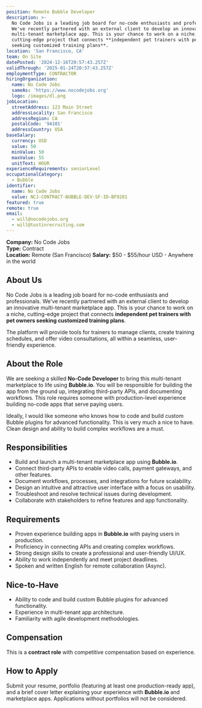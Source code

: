 ```yaml
---
position: Remote Bubble Developer
description: >-
  No Code Jobs is a leading job board for no-code enthusiasts and professionals.
  We've recently partnered with an external client to develop an innovative
  multi-tenant marketplace app. This is your chance to work on a niche,
  cutting-edge project that connects **independent pet trainers with pet owners
  seeking customized training plans**.  
location: 'San Francisco, CA'
team: On Site
datePosted: '2024-12-16T20:57:43.257Z'
validThrough: '2025-01-24T20:57:43.257Z'
employmentType: CONTRACTOR
hiringOrganization:
  name: No Code Jobs
  sameAs: 'https://www.nocodejobs.org'
  logo: /images/dl.png
jobLocation:
  streetAddress: 123 Main Street
  addressLocality: San Francisco
  addressRegion: CA
  postalCode: '94101'
  addressCountry: USA
baseSalary:
  currency: USD
  value: 50
  minValue: 50
  maxValue: 55
  unitText: HOUR
experienceRequirements: seniorLevel
occupationalCategory:
  - Bubble
identifier:
  name: No Code Jobs
  value: NCJ-CONTRACT-BUBBLE-DEV-SF-ID-BF9281
featured: true
remote: true
email:
  - will@nocodejobs.org
  - will@tustinrecruiting.com
---
```



**Company:** No Code Jobs  
**Type:** Contract  
**Location:** Remote (San Francisco) 
**Salary:** $50 - $55/hour USD - Anywhere in the world

## About Us  
No Code Jobs is a leading job board for no-code enthusiasts and professionals. We've recently partnered with an external client to develop an innovative multi-tenant marketplace app. This is your chance to work on a niche, cutting-edge project that connects **independent pet trainers with pet owners seeking customized training plans**.  

The platform will provide tools for trainers to manage clients, create training schedules, and offer video consultations, all within a seamless, user-friendly experience.

## About the Role  
We are seeking a skilled **No-Code Developer** to bring this multi-tenant marketplace to life using **Bubble.io**. You will be responsible for building the app from the ground up, integrating third-party APIs, and documenting workflows. This role requires someone with production-level experience building no-code apps that serve paying users.

Ideally, I would like someone who knows how to code and build custom Bubble plugins for advanced functionality. This is very much a nice to have. Clean design and ability to build complex workflows are a must.

## Responsibilities  
- Build and launch a multi-tenant marketplace app using **Bubble.io**.  
- Connect third-party APIs to enable video calls, payment gateways, and other features.  
- Document workflows, processes, and integrations for future scalability.  
- Design an intuitive and attractive user interface with a focus on usability.  
- Troubleshoot and resolve technical issues during development.  
- Collaborate with stakeholders to refine features and app functionality.  

## Requirements  
- Proven experience building apps in **Bubble.io** with paying users in production.  
- Proficiency in connecting APIs and creating complex workflows.  
- Strong design skills to create a professional and user-friendly UI/UX.  
- Ability to work independently and meet project deadlines.  
- Spoken and written English for remote collaboration (Async).  

## Nice-to-Have  
- Ability to code and build custom Bubble plugins for advanced functionality.  
- Experience in multi-tenant app architecture.  
- Familiarity with agile development methodologies.  

## Compensation  
This is a **contract role** with competitive compensation based on experience.  

## How to Apply  
Submit your resume, portfolio (featuring at least one production-ready app), and a brief cover letter explaining your experience with **Bubble.io** and marketplace apps. Applications without portfolios will not be considered.

